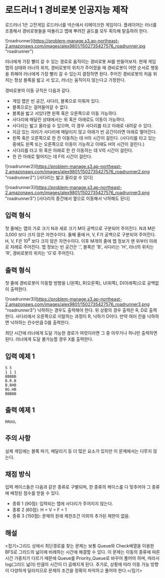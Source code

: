# 로드러너 1 경비로봇 인공지능 제작

로드러너 1은 고전게임 로드러너를 넥슨에서 리메이크한 게임이다. 플레이어는 러너를 조종해서 경비로봇들을 따돌리고 맵에 뿌려진 골드를 모두 획득해 탈출하려 한다.

![roadrunner](https://problem-manage.s3.ap-northeast-2.amazonaws.com/images/alex9801/1502735427576_roadrunner.jpg &quot;roadrunner&quot;)

러너에게 가장 빨리 갈 수 있는 경로로 움직이는 경비로봇 AI를 만들어보자.
현재 게임 맵의 상태와 러너의 위치, 경비로봇의 위치가 주어졌을 때 경비로봇이 어떤 순서로 행동을 취해야 러너에게 가장 빨리 갈 수 있는지 결정하면 된다. 주어진 경비로봇의 처음 위치는 항상 블록을 밟고 서 있고, 러너는 움직이지 않는다고 가정한다.

경비로봇의 이동 규칙은 다음과 같다.
* 게임 맵은 빈 공간, 사다리, 블록으로 이뤄져 있다.
* 블록으로는 걸어들어갈 수 없다.
* 블록을 밟고 서있다면 왼쪽 혹은 오른쪽으로 이동 가능하다.
* 사다리에 매달린 상태에서는 위 혹은 아래로도 이동이 가능하다.
* 사다리는 밟고 올라설 수 있으며, 이 경우 사다리를 타고 아래로 내려갈 수 있다.
* 지금 있는 자리가 사다리에 매달리지 않고 아래가 빈 공간이라면 아래로 떨어진다.
* 왼쪽 혹은 오른쪽으로 한 칸 이동하는 데 H의 시간이 걸린다. (사다리를 타고 있는 중에도 왼쪽 또는 오른쪽으로 이동이 가능하고 이때도 H의 시간이 걸린다.)
* 사다리를 타고 위 혹은 아래로 한 칸 이동하는 데 V의 시간이 걸린다.
* 한 칸 아래로 떨어지는 데 F의 시간이 걸린다.

![roadrunner2](https://problem-manage.s3.ap-northeast-2.amazonaws.com/images/alex9801/1502735427576_roadrunner2.png &quot;roadrunner2&quot;)
[사다리는 밟고 올라설 수 있다]

![roadrunner3](https://problem-manage.s3.ap-northeast-2.amazonaws.com/images/alex9801/1502735427576_roadrunner3.png &quot;roadrunner3&quot;)
[사다리의 중간에서 옆으로 이동해서 낙하해도 된다]

## 입력 형식
첫 줄에는 맵의 가로 크기 N과 세로 크기 M이 공백으로 구분되어 주어진다. N과 M은 3,000 보다 크지 않은 자연수이다.
둘째 줄에 H, V, F가 공백으로 구분되어 주어진다. H, V, F은 10<sup>9</sup> 보다 크지 않은 자연수이다.
이후 M개의 줄에 맵 정보가 맨 위부터 아래로 차례로 주어진다.
맵 정보는 빈 공간은 ‘.’, 블록은 'B', 사다리는 'H', 러너의 위치는 'R', 경비로봇의 위치는 'G'로 주어진다.

## 출력 형식
첫 줄에 경비로봇이 이동할 방향을 L(왼쪽), R(오른쪽), U(위쪽), D(아래쪽)으로 공백없이 출력한다.

![roadrunner3](https://problem-manage.s3.ap-northeast-2.amazonaws.com/images/alex9801/1502735427576_roadrunner3.png &quot;roadrunner3&quot;)
낙하하는 경우도 출력해야 한다. 위 상황의 경우 출력은 R, D로 출력한다.
사다리에서 오른쪽으로 이탈하는 과정이 R, 낙하가 D이다. 만약 여러 칸을 낙하하면 낙하하는 칸수만큼 D를 출력한다. 

최단 시간에 러너에게 도달 가능한 경로가 여럿이라면 그 중 아무거나 하나만 출력하면 된다.
러너에게 도달 불가능할 경우 X를 출력한다.

## 입력 예제 1
```
5 5
1 1 1
BBBBB
B.R.B
B.BHB
BG.HB
BBBBB
```

## 출력 예제 1
```
RRUUL
```

## 주의 사항
실제 게임에는 블록 파기, 매달리기 등 더 많은 요소가 있지만 이 문제에서는 다루지 않는다.

## 채점 방식
입력 케이스들은 다음과 같은 종류로 구별되며, 한 종류의 케이스를 다 맞추어야 그 종류에 배정된 점수를 받을 수 있다.

* 종류 1 (90점): 입력되는 맵에 사다리가 주어지지 않는다.
* 종류 2 (60점): H = V = F = 1
* 종류 3 (150점): 문제의 원래 제한조건 이외의 추가된 제한이 없음.



## 해설

<접기>그리드 상에서 최단경로를 찾는 문제는 보통 Queue와 Check배열을 이용한 BFS로 그리드의 넓이에 비례하는 시간에 해결할 수 있다. 이 문제는 이동의 종류에 따른 시간 가중치가 다르기 때문에 Queue를 Priority_Queue로 바꾸어 풀어야 하며, 따라서 log(그리드 넓이) 만큼의 시간이 더 곱해지게 된다. 추가로, 상황에 따라 이동 가능 방향이 다양하게 달라지므로 문제의 조건을 정확히 파악하고 풀어야 한다.</접기>
